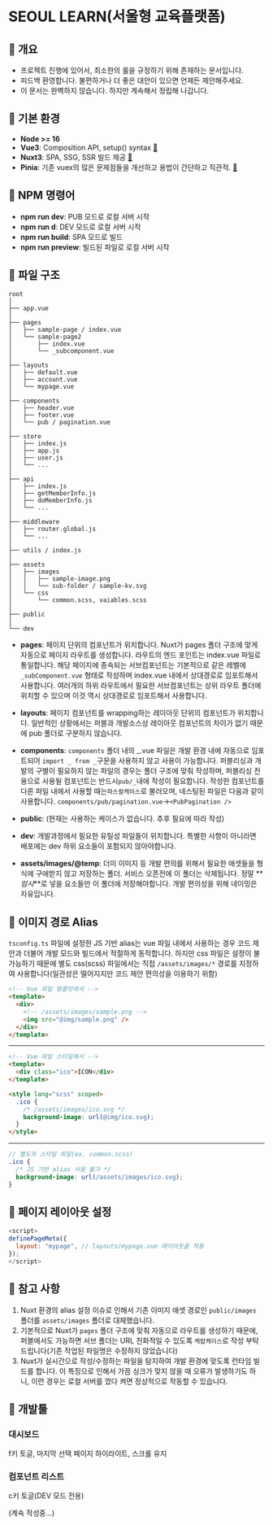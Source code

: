 # SEOUL LEARN(서울형 교육플랫폼)

## 📌 개요

- 프로젝트 진행에 있어서, 최소한의 룰을 규정하기 위해 존재하는 문서입니다.
- 피드백 환영합니다. 불편하거나 더 좋은 대안이 있으면 언제든 제안해주세요.
- 이 문서는 완벽하지 않습니다. 하지만 계속해서 정립해 나갑니다.

## 📌 기본 환경

- **Node >= 16**
- **Vue3**: Composition API, setup() syntax [🔗](https://vuejs.org/)
- **Nuxt3**: SPA, SSG, SSR 빌드 제공 [🔗](https://nuxt.com/blog/v3)
- **Pinia**: 기존 vuex의 많은 문제점들을 개선하고 용법이 간단하고 직관적. [🔗](https://pinia.vuejs.org/)

## 📌 NPM 명령어

- **npm run dev**: PUB 모드로 로컬 서버 시작
- **npm run d**: DEV 모드로 로컬 서버 시작
- **npm run build**: SPA 모드로 빌드
- **npm run preview**: 빌드된 파일로 로컬 서버 시작

## 📌 파일 구조

```
root
│
├── app.vue
│
├── pages
│   ├── sample-page / index.vue
│   └── sample-page2
│       ├── index.vue
│       └── _subcomponent.vue
│
├── layouts
│   ├── default.vue
│   ├── account.vue
│   └── mypage.vue
│
├── components
│   ├── header.vue
│   ├── footer.vue
│   └── pub / pagination.vue
│
├── store
│   ├── index.js
│   ├── app.js
│   ├── user.js
│   └── ...
│
├── api
│   ├── index.js
│   ├── getMemberInfo.js
│   ├── doMemberInfo.js
│   └── ...
│
├── middleware
│   ├── router.global.js
│   └── ...
│
├── utils / index.js
│
├── assets
│   ├── images
│   │   ├── sample-image.png
│   │   └── sub-folder / sample-kv.svg
│   └── css
│       └── common.scss, vaiables.scss
│
├── public
│
└── dev
```

- **pages**: 페이지 단위의 컴포넌트가 위치합니다. Nuxt가 pages 폴더 구조에 맞게 자동으로 페이지 라우트를 생성합니다. 라우트의 엔드 포인트는 index.vue 파일로 통일합니다. 해당 페이지에 종속되는 서브컴포넌트는 기본적으로 같은 레벨에 `_subComponent.vue` 형태로 작성하며 index.vue 내에서 상대경로로 임포트해서 사용합니다. 여러개의 하위 라우트에서 필요한 서브컴포넌트는 상위 라우트 폴더에 위치할 수 있으며 이것 역시 상대경로로 임포트해서 사용합니다.

- **layouts**: 페이지 컴포넌트를 wrapping하는 레이아웃 단위의 컴포넌트가 위치합니다. 일반적인 상황에서는 퍼블과 개발소스상 레이아웃 컴포넌트의 차이가 없기 때문에 pub 폴더로 구분하지 않습니다.

- **components**: `components` 폴더 내의 _.vue 파일은 개발 환경 내에 자동으로 임포트되어 `import _ from _`구문을 사용하지 않고 사용이 가능합니다. 퍼블리싱과 개발의 구별이 필요하지 않는 파일의 경우는 폴더 구조에 맞춰 작성하며, 퍼블리싱 전용으로 사용될 컴포넌트는 반드시`pub/_`내에 작성이 필요합니다. 작성한 컴포넌트를 다른 파일 내에서 사용할 때는`파스칼케이스`로 불러오며, 네스팅된 파일은 다음과 같이 사용합니다. `components/pub/pagination.vue`->`<PubPagination />`

- **public**: (현재는 사용하는 케이스가 없습니다. 추후 필요에 따라 작성)

- **dev**: 개발과정에서 필요한 유틸성 파일들이 위치합니다. 특별한 사항이 아니라면 배포에는 dev 하위 요소들이 포함되지 않아야합니다.

- **assets/images/@temp**: 더미 이미지 등 개발 편의를 위해서 필요한 애셋들을 형식에 구애받지 않고 저장하는 폴더. 서비스 오픈전에 이 폴더는 삭제됩니다. 정말 **_임시_**로 넣을 요소들만 이 폴더에 저장해야합니다. 개발 편의성을 위해 네이밍은 자유입니다.

## 📌 이미지 경로 Alias

`tsconfig.ts` 파일에 설정한 JS 기반 alias는 vue 파일 내에서 사용하는 경우 코드 제안과 더불어 개발 모드와 빌드에서 적절하게 동작합니다. 하지만 css 파일은 설정이 불가능하기 때문에 별도 css(scss) 파일에서는 직접 `/assets/images/*` 경로를 지정하여 사용합니다(일관성은 떨어지지만 코드 제안 편의성을 이용하기 위함)

```html
<!-- Vue 파일 템플릿에서 -->
<template>
  <div>
    <!-- /assets/images/sample.png -->
    <img src="@img/sample.png" />
  </div>
</template>
```

---

```html
<!-- Vue 파일 스타일에서 -->
<template>
  <div class="ico">ICON</div>
</template>

<style lang="scss" scoped>
  .ico {
    /* /assets/images/ico.svg */
    background-image: url(@img/ico.svg);
  }
</style>
```

---

```scss
// 별도의 스타일 파일(ex. common.scss)
.ico {
  /* JS 기반 alias 사용 불가 */
  background-image: url(/assets/images/ico.svg);
}
```

## 📌 페이지 레이아웃 설정

```js
<script>
definePageMeta({
  layout: "mypage", // layouts/mypage.vue 레이아웃을 적용
});
</script>
```

## 📌 참고 사항

1. Nuxt 환경의 alias 설정 이슈로 인해서 기존 이미지 애셋 경로인 `public/images` 폴더를 `assets/images` 폴더로 대체했습니다.
2. 기본적으로 Nuxt가 `pages` 폴더 구조에 맞춰 자동으로 라우트를 생성하기 때문에, 퍼블에서도 가능하면 서브 폴더는 URL 친화적일 수 있도록 `케밥케이스`로 작성 부탁드립니다(기존 작업된 파일명은 수정하지 않았습니다)
3. Nuxt가 실시간으로 작성/수정하는 파일을 탐지하여 개발 환경에 맞도록 런타임 빌드를 합니다. 이 특징으로 인해서 가끔 싱크가 맞지 않을 때 오류가 발생하기도 하니, 이런 경우는 로컬 서버를 껐다 켜면 정상적으로 작동할 수 있습니다.

## 📌 개발툴

### 대시보드

f키 토글, 마지막 선택 페이지 하이라이트, 스크롤 유지

### 컴포넌트 리스트

c키 토글(DEV 모드 전용)

(계속 작성중...)
